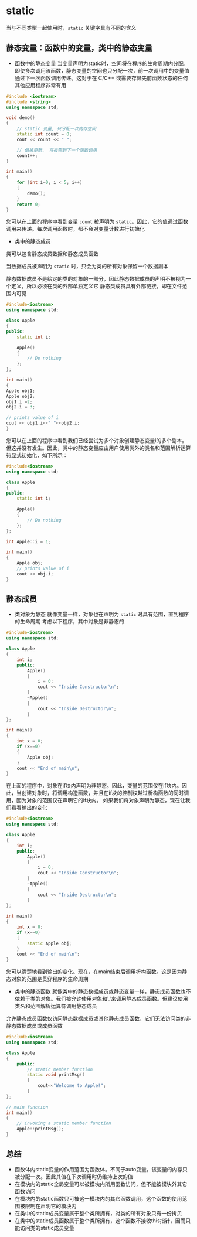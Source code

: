 # static

当与不同类型一起使用时，`static` 关键字具有不同的含义

## 静态变量：函数中的变量，类中的静态变量

- 函数中的静态变量
当变量声明为static时，空间将在程序的生命周期内分配。即使多次调用该函数，静态变量的空间也只分配一次，前一次调用中的变量值通过下一次函数调用传递。这对于在 C/C++ 或需要存储先前函数状态的任何其他应用程序非常有用

```cpp
#include <iostream> 
#include <string> 
using namespace std; 

void demo() 
{ 
    // static 变量, 只分配一次内存空间
    static int count = 0; 
    cout << count << " "; 

    // 值被更新， 将被带到下一个函数调用 
    count++; 
} 

int main() 
{ 
    for (int i=0; i < 5; i++)
    {
        demo(); 
    }
    return 0; 
} 
```

您可以在上面的程序中看到变量 `count` 被声明为 `static`。因此，它的值通过函数调用来传递。每次调用函数时，都不会对变量计数进行初始化

- 类中的静态成员

类可以包含静态成员数据和静态成员函数

当数据成员被声明为 `static` 时，只会为类的所有对象保留一个数据副本

静态数据成员不是给定的类的对象的一部分，因此静态数据成员的声明不被视为一个定义，所以必须在类的外部单独定义它
静态类成员具有外部链接，即在文件范围内可见

```cpp
#include<iostream> 
using namespace std; 

class Apple 
{ 
public: 
    static int i; 

    Apple() 
    { 
        // Do nothing 
    }; 
}; 

int main() 
{ 
Apple obj1; 
Apple obj2; 
obj1.i =2; 
obj2.i = 3; 

// prints value of i 
cout << obj1.i<<" "<<obj2.i; 
} 
```

您可以在上面的程序中看到我们已经尝试为多个对象创建静态变量i的多个副本。但这并没有发生。因此，类中的静态变量应由用户使用类外的类名和范围解析运算符显式初始化，如下所示：

```cpp
#include<iostream> 
using namespace std; 

class Apple 
{ 
public: 
    static int i; 

    Apple() 
    { 
        // Do nothing 
    }; 
}; 

int Apple::i = 1; 

int main() 
{ 
    Apple obj; 
    // prints value of i 
    cout << obj.i; 
} 
```

## 静态成员

- 类对象为静态
就像变量一样，对象也在声明为 `static` 时具有范围，直到程序的生命周期
考虑以下程序，其中对象是非静态的

```cpp
#include<iostream> 
using namespace std; 

class Apple 
{ 
    int i; 
    public: 
        Apple() 
        { 
            i = 0; 
            cout << "Inside Constructor\n"; 
        } 
        ~Apple() 
        { 
            cout << "Inside Destructor\n"; 
        } 
}; 

int main() 
{ 
    int x = 0; 
    if (x==0) 
    { 
        Apple obj; 
    } 
    cout << "End of main\n"; 
} 
```

在上面的程序中，对象在if块内声明为非静态。因此，变量的范围仅在if块内。因此，当创建对象时，将调用构造函数，并且在if块的控制权越过析构函数的同时调用，因为对象的范围仅在声明它的if块内。 如果我们将对象声明为静态，现在让我们看看输出的变化

```cpp
#include<iostream> 
using namespace std; 

class Apple 
{ 
    int i; 
    public: 
        Apple() 
        { 
            i = 0; 
            cout << "Inside Constructor\n"; 
        } 
        ~Apple() 
        { 
            cout << "Inside Destructor\n"; 
        } 
}; 

int main() 
{ 
    int x = 0; 
    if (x==0) 
    { 
        static Apple obj; 
    } 
    cout << "End of main\n"; 
} 
```

您可以清楚地看到输出的变化。现在，在main结束后调用析构函数。这是因为静态对象的范围是贯穿程序的生命周期

- 类中的静态函数
  就像类中的静态数据成员或静态变量一样，静态成员函数也不依赖于类的对象。我们被允许使用对象和'.'来调用静态成员函数。但建议使用类名和范围解析运算符调用静态成员

允许静态成员函数仅访问静态数据成员或其他静态成员函数，它们无法访问类的非静态数据成员或成员函数

```cpp
#include<iostream> 
using namespace std; 

class Apple 
{ 
    public: 
        // static member function 
        static void printMsg() 
        {
            cout<<"Welcome to Apple!"; 
        }
}; 

// main function 
int main() 
{ 
    // invoking a static member function 
    Apple::printMsg(); 
} 
```

## 总结

- 函数体内static变量的作用范围为函数体。不同于auto变量。该变量的内存只被分配一次。因此其值在下次调用时仍维持上次的值
- 在模块内的static全局变量可以被模块内所用函数访问，但不能被模块外其它函数访问
- 在模块内的static函数只可被这一模块内的其它函数调用，这个函数的使用范围被限制在声明它的模块内
- 在类中的static成员变量属于整个类所拥有，对类的所有对象只有一份拷贝
- 在类中的static成员函数属于整个类所拥有，这个函数不接收this指针，因而只能访问类的static成员变量
